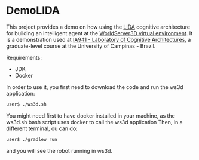 # DemoLIDA
This project provides a demo on how using the [LIDA](https://github.com/CognitiveComputingResearchGroup/lida-framework) cognitive architecture for building an intelligent agent at 
the [WorldServer3D virtual environment](https://github.com/CST-Group/ws3d). It is a demonstration used at 
[IA941 - Laboratory of Cognitive Architectures](https://faculty.dca.fee.unicamp.br/gudwin/courses/IA941), a graduate-level course at the University of Campinas - Brazil. 

Requirements:
- JDK
- Docker

In order to use it, you first need to download the code and run the ws3d application:

```bash
user$ ./ws3d.sh
```

You might need first to have docker installed in your machine, as the ws3d.sh bash script uses docker to call the ws3d application
Then, in a different terminal, ou can do:

```bash
user$ ./gradlew run
```

and you will see the robot running in ws3d. 
